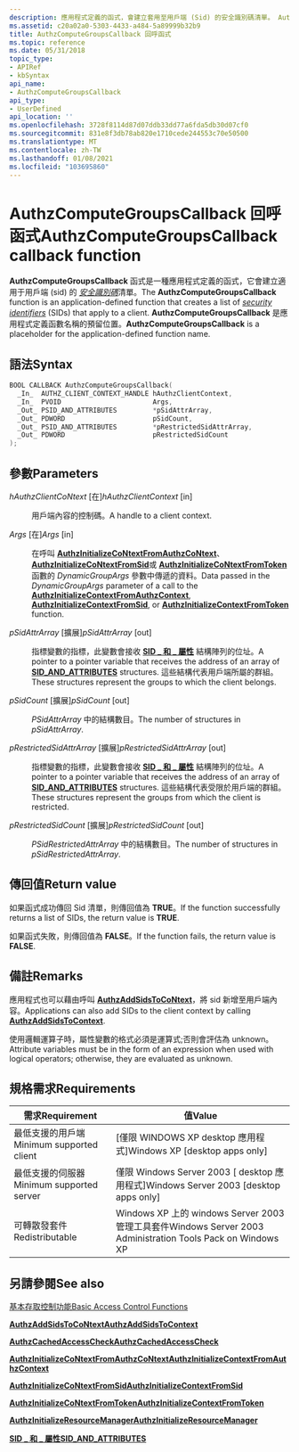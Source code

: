 ```yaml
---
description: 應用程式定義的函式，會建立套用至用戶端 (Sid) 的安全識別碼清單。 AuthzComputeGroupsCallback 是應用程式定義函數名稱的預留位置。
ms.assetid: c20a02a0-5303-4433-a484-5a89999b32b9
title: AuthzComputeGroupsCallback 回呼函式
ms.topic: reference
ms.date: 05/31/2018
topic_type:
- APIRef
- kbSyntax
api_name:
- AuthzComputeGroupsCallback
api_type:
- UserDefined
api_location: ''
ms.openlocfilehash: 3728f8114d87d07ddb33dd77a6fda5db30d07cf0
ms.sourcegitcommit: 831e8f3db78ab820e1710cede244553c70e50500
ms.translationtype: MT
ms.contentlocale: zh-TW
ms.lasthandoff: 01/08/2021
ms.locfileid: "103695860"
---
```

# <a name="authzcomputegroupscallback-callback-function"></a><span data-ttu-id="9e6e0-104">AuthzComputeGroupsCallback 回呼函式</span><span class="sxs-lookup"><span data-stu-id="9e6e0-104">AuthzComputeGroupsCallback callback function</span></span>

<span data-ttu-id="9e6e0-105">**AuthzComputeGroupsCallback** 函式是一種應用程式定義的函式，它會建立適用于用戶端 (sid) 的 [*安全識別碼*](/windows/desktop/SecGloss/s-gly)清單。</span><span class="sxs-lookup"><span data-stu-id="9e6e0-105">The **AuthzComputeGroupsCallback** function is an application-defined function that creates a list of [*security identifiers*](/windows/desktop/SecGloss/s-gly) (SIDs) that apply to a client.</span></span> <span data-ttu-id="9e6e0-106">**AuthzComputeGroupsCallback** 是應用程式定義函數名稱的預留位置。</span><span class="sxs-lookup"><span data-stu-id="9e6e0-106">**AuthzComputeGroupsCallback** is a placeholder for the application-defined function name.</span></span>

## <a name="syntax"></a><span data-ttu-id="9e6e0-107">語法</span><span class="sxs-lookup"><span data-stu-id="9e6e0-107">Syntax</span></span>


```C++
BOOL CALLBACK AuthzComputeGroupsCallback(
  _In_  AUTHZ_CLIENT_CONTEXT_HANDLE hAuthzClientContext,
  _In_  PVOID                       Args,
  _Out_ PSID_AND_ATTRIBUTES         *pSidAttrArray,
  _Out_ PDWORD                      pSidCount,
  _Out_ PSID_AND_ATTRIBUTES         *pRestrictedSidAttrArray,
  _Out_ PDWORD                      pRestrictedSidCount
);
```



## <a name="parameters"></a><span data-ttu-id="9e6e0-108">參數</span><span class="sxs-lookup"><span data-stu-id="9e6e0-108">Parameters</span></span>

<dl> <dt>

<span data-ttu-id="9e6e0-109">*hAuthzClientCoNtext* \[在\]</span><span class="sxs-lookup"><span data-stu-id="9e6e0-109">*hAuthzClientContext* \[in\]</span></span>
</dt> <dd>

<span data-ttu-id="9e6e0-110">用戶端內容的控制碼。</span><span class="sxs-lookup"><span data-stu-id="9e6e0-110">A handle to a client context.</span></span>

</dd> <dt>

<span data-ttu-id="9e6e0-111">*Args* \[在\]</span><span class="sxs-lookup"><span data-stu-id="9e6e0-111">*Args* \[in\]</span></span>
</dt> <dd>

<span data-ttu-id="9e6e0-112">在呼叫 [**AuthzInitializeCoNtextFromAuthzCoNtext**](/windows/desktop/api/Authz/nf-authz-authzinitializecontextfromauthzcontext)、 [**AuthzInitializeCoNtextFromSid**](/windows/desktop/api/Authz/nf-authz-authzinitializecontextfromsid)或 [**AuthzInitializeCoNtextFromToken**](/windows/desktop/api/Authz/nf-authz-authzinitializecontextfromtoken)函數的 *DynamicGroupArgs* 參數中傳遞的資料。</span><span class="sxs-lookup"><span data-stu-id="9e6e0-112">Data passed in the *DynamicGroupArgs* parameter of a call to the [**AuthzInitializeContextFromAuthzContext**](/windows/desktop/api/Authz/nf-authz-authzinitializecontextfromauthzcontext), [**AuthzInitializeContextFromSid**](/windows/desktop/api/Authz/nf-authz-authzinitializecontextfromsid), or [**AuthzInitializeContextFromToken**](/windows/desktop/api/Authz/nf-authz-authzinitializecontextfromtoken) function.</span></span>

</dd> <dt>

<span data-ttu-id="9e6e0-113">*pSidAttrArray* \[擴展\]</span><span class="sxs-lookup"><span data-stu-id="9e6e0-113">*pSidAttrArray* \[out\]</span></span>
</dt> <dd>

<span data-ttu-id="9e6e0-114">指標變數的指標，此變數會接收 [**SID \_ 和 \_ 屬性**](/windows/desktop/api/Winnt/ns-winnt-sid_and_attributes) 結構陣列的位址。</span><span class="sxs-lookup"><span data-stu-id="9e6e0-114">A pointer to a pointer variable that receives the address of an array of [**SID\_AND\_ATTRIBUTES**](/windows/desktop/api/Winnt/ns-winnt-sid_and_attributes) structures.</span></span> <span data-ttu-id="9e6e0-115">這些結構代表用戶端所屬的群組。</span><span class="sxs-lookup"><span data-stu-id="9e6e0-115">These structures represent the groups to which the client belongs.</span></span>

</dd> <dt>

<span data-ttu-id="9e6e0-116">*pSidCount* \[擴展\]</span><span class="sxs-lookup"><span data-stu-id="9e6e0-116">*pSidCount* \[out\]</span></span>
</dt> <dd>

<span data-ttu-id="9e6e0-117">*PSidAttrArray* 中的結構數目。</span><span class="sxs-lookup"><span data-stu-id="9e6e0-117">The number of structures in *pSidAttrArray*.</span></span>

</dd> <dt>

<span data-ttu-id="9e6e0-118">*pRestrictedSidAttrArray* \[擴展\]</span><span class="sxs-lookup"><span data-stu-id="9e6e0-118">*pRestrictedSidAttrArray* \[out\]</span></span>
</dt> <dd>

<span data-ttu-id="9e6e0-119">指標變數的指標，此變數會接收 [**SID \_ 和 \_ 屬性**](/windows/desktop/api/Winnt/ns-winnt-sid_and_attributes) 結構陣列的位址。</span><span class="sxs-lookup"><span data-stu-id="9e6e0-119">A pointer to a pointer variable that receives the address of an array of [**SID\_AND\_ATTRIBUTES**](/windows/desktop/api/Winnt/ns-winnt-sid_and_attributes) structures.</span></span> <span data-ttu-id="9e6e0-120">這些結構代表受限於用戶端的群組。</span><span class="sxs-lookup"><span data-stu-id="9e6e0-120">These structures represent the groups from which the client is restricted.</span></span>

</dd> <dt>

<span data-ttu-id="9e6e0-121">*pRestrictedSidCount* \[擴展\]</span><span class="sxs-lookup"><span data-stu-id="9e6e0-121">*pRestrictedSidCount* \[out\]</span></span>
</dt> <dd>

<span data-ttu-id="9e6e0-122">*PSidRestrictedAttrArray* 中的結構數目。</span><span class="sxs-lookup"><span data-stu-id="9e6e0-122">The number of structures in *pSidRestrictedAttrArray*.</span></span>

</dd> </dl>

## <a name="return-value"></a><span data-ttu-id="9e6e0-123">傳回值</span><span class="sxs-lookup"><span data-stu-id="9e6e0-123">Return value</span></span>

<span data-ttu-id="9e6e0-124">如果函式成功傳回 Sid 清單，則傳回值為 **TRUE**。</span><span class="sxs-lookup"><span data-stu-id="9e6e0-124">If the function successfully returns a list of SIDs, the return value is **TRUE**.</span></span>

<span data-ttu-id="9e6e0-125">如果函式失敗，則傳回值為 **FALSE**。</span><span class="sxs-lookup"><span data-stu-id="9e6e0-125">If the function fails, the return value is **FALSE**.</span></span>

## <a name="remarks"></a><span data-ttu-id="9e6e0-126">備註</span><span class="sxs-lookup"><span data-stu-id="9e6e0-126">Remarks</span></span>

<span data-ttu-id="9e6e0-127">應用程式也可以藉由呼叫 [**AuthzAddSidsToCoNtext**](/windows/desktop/api/Authz/nf-authz-authzaddsidstocontext)，將 sid 新增至用戶端內容。</span><span class="sxs-lookup"><span data-stu-id="9e6e0-127">Applications can also add SIDs to the client context by calling [**AuthzAddSidsToContext**](/windows/desktop/api/Authz/nf-authz-authzaddsidstocontext).</span></span>

<span data-ttu-id="9e6e0-128">使用邏輯運算子時，屬性變數的格式必須是運算式;否則會評估為 unknown。</span><span class="sxs-lookup"><span data-stu-id="9e6e0-128">Attribute variables must be in the form of an expression when used with logical operators; otherwise, they are evaluated as unknown.</span></span>

## <a name="requirements"></a><span data-ttu-id="9e6e0-129">規格需求</span><span class="sxs-lookup"><span data-stu-id="9e6e0-129">Requirements</span></span>



| <span data-ttu-id="9e6e0-130">需求</span><span class="sxs-lookup"><span data-stu-id="9e6e0-130">Requirement</span></span> | <span data-ttu-id="9e6e0-131">值</span><span class="sxs-lookup"><span data-stu-id="9e6e0-131">Value</span></span> |
|-------------------------------------|------------------------------------------------------------------------|
| <span data-ttu-id="9e6e0-132">最低支援的用戶端</span><span class="sxs-lookup"><span data-stu-id="9e6e0-132">Minimum supported client</span></span><br/> | <span data-ttu-id="9e6e0-133">\[僅限 WINDOWS XP desktop 應用程式\]</span><span class="sxs-lookup"><span data-stu-id="9e6e0-133">Windows XP \[desktop apps only\]</span></span><br/>                            |
| <span data-ttu-id="9e6e0-134">最低支援的伺服器</span><span class="sxs-lookup"><span data-stu-id="9e6e0-134">Minimum supported server</span></span><br/> | <span data-ttu-id="9e6e0-135">僅限 Windows Server 2003 \[ desktop 應用程式\]</span><span class="sxs-lookup"><span data-stu-id="9e6e0-135">Windows Server 2003 \[desktop apps only\]</span></span><br/>                   |
| <span data-ttu-id="9e6e0-136">可轉散發套件</span><span class="sxs-lookup"><span data-stu-id="9e6e0-136">Redistributable</span></span><br/>          | <span data-ttu-id="9e6e0-137">Windows XP 上的 windows Server 2003 管理工具套件</span><span class="sxs-lookup"><span data-stu-id="9e6e0-137">Windows Server 2003 Administration Tools Pack on Windows XP</span></span><br/> |



## <a name="see-also"></a><span data-ttu-id="9e6e0-138">另請參閱</span><span class="sxs-lookup"><span data-stu-id="9e6e0-138">See also</span></span>

<dl> <dt>

[<span data-ttu-id="9e6e0-139">基本存取控制功能</span><span class="sxs-lookup"><span data-stu-id="9e6e0-139">Basic Access Control Functions</span></span>](authorization-functions.md)
</dt> <dt>

[<span data-ttu-id="9e6e0-140">**AuthzAddSidsToCoNtext**</span><span class="sxs-lookup"><span data-stu-id="9e6e0-140">**AuthzAddSidsToContext**</span></span>](/windows/desktop/api/Authz/nf-authz-authzaddsidstocontext)
</dt> <dt>

[<span data-ttu-id="9e6e0-141">**AuthzCachedAccessCheck**</span><span class="sxs-lookup"><span data-stu-id="9e6e0-141">**AuthzCachedAccessCheck**</span></span>](/windows/desktop/api/Authz/nf-authz-authzcachedaccesscheck)
</dt> <dt>

[<span data-ttu-id="9e6e0-142">**AuthzInitializeCoNtextFromAuthzCoNtext**</span><span class="sxs-lookup"><span data-stu-id="9e6e0-142">**AuthzInitializeContextFromAuthzContext**</span></span>](/windows/desktop/api/Authz/nf-authz-authzinitializecontextfromauthzcontext)
</dt> <dt>

[<span data-ttu-id="9e6e0-143">**AuthzInitializeCoNtextFromSid**</span><span class="sxs-lookup"><span data-stu-id="9e6e0-143">**AuthzInitializeContextFromSid**</span></span>](/windows/desktop/api/Authz/nf-authz-authzinitializecontextfromsid)
</dt> <dt>

[<span data-ttu-id="9e6e0-144">**AuthzInitializeCoNtextFromToken**</span><span class="sxs-lookup"><span data-stu-id="9e6e0-144">**AuthzInitializeContextFromToken**</span></span>](/windows/desktop/api/Authz/nf-authz-authzinitializecontextfromtoken)
</dt> <dt>

[<span data-ttu-id="9e6e0-145">**AuthzInitializeResourceManager**</span><span class="sxs-lookup"><span data-stu-id="9e6e0-145">**AuthzInitializeResourceManager**</span></span>](/windows/desktop/api/Authz/nf-authz-authzinitializeresourcemanager)
</dt> <dt>

[<span data-ttu-id="9e6e0-146">**SID \_ 和 \_ 屬性**</span><span class="sxs-lookup"><span data-stu-id="9e6e0-146">**SID\_AND\_ATTRIBUTES**</span></span>](/windows/desktop/api/Winnt/ns-winnt-sid_and_attributes)
</dt> </dl>

 

